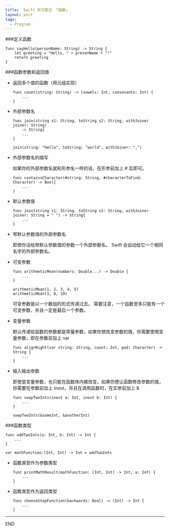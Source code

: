 ```yaml
---
title:  Swift 学习笔记 「函数」
layout: post
tags:
  - Program
---
```


###定义函数

```
func sayHello(personName: String) -> String {
	let greeting = "Hello, " + presonName + "!"
	return greeting
}
```

###函数参数和返回值

- 返回多个值的函数（用元组实现）

	```
	func count(string: String) -> (vowels: Int, consonants: Int) {
		...
	}
	```
	
- 外部参数名

	```
	func join(string s1: String, toString s2: String, withJoiner joiner: String)
		-> String{
		...
	}
	
	join(string: "hello", toString: "world", withJoiner: ",")
	```
	
- 外部参数名的缩写

	如果你的外部参数名就和形参名一样的话，在形参前加上 # 后即可。
	
	```
	func containsCharacter(#string: String, #characterToFind: Character) -> Bool{
		...
	}
	```
	
- 默认参数值

	```
	func join(string s1: String, toString s2: String, withJoiner joiner: String = " ") -> String{
		...
	}
	```
	
- 带默认参数值的外部参数名

	即使你没给带默认参数值的参数一个外部参数名， Swift 会自动给它一个相同名字的外部参数名。
	
- 可变参数

	```
	func arithmeticMean(numbers: Double...) -> Double {
		...
	}
	
	arithmeticMean(1, 2, 3, 4, 5)
	arithmeticMean(3, 8, 19)
	```
	
	可变参数是以一个数组的形式传递过去。
	需要注意，一个函数至多只能有一个可变参数，并且一定是最后一个参数。
	
- 变量参数

	默认传递给函数的参数都是常量参数，如果你想改变参数的值，你需要使用变量参数，即在参数前加上 var
	
	```
	func alignRight(var string: String, count: Int, pad: Character) -> String {
		...
	}
	```
	
- 输入输出参数

	即使是变量参数，也只能在函数体内被改变，如果你想让函数修改参数的值，你需要在参数前加上 inout，并且在调用函数时，在实参前加上 &
	
	```
	func swapTwoInts(inout a: Int, inout b: Int) {
		...
	}
	
	swapTwoInts(&someInt, &anotherInt)
	```
	
###函数类型

```
func addTwoInts(a: Int, b: Int) -> Int {
	...
}
```


```
var mathFunction:(Int, Int) -> Int = addTwoInts
```

- 函数类型作为参数类型

	```
	func printMathResult(mathFunction: (Int, Int) -> Int, a: Int) {
		...
	}
	```
	
- 函数类型作为返回类型

	```
	func chooseStepFunction(backwards: Bool) -> (Int) -> Int {
		...
	}
	```
	
---
END
